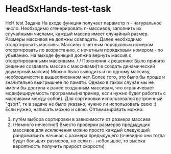 # HeadSxHands-test-task
HxH test 
Задача
На входе функция получает параметр n - натуральное число.
Необходимо сгенерировать n-массивов, заполнить их случайными числами, каждый массив имеет случайный размер.
Размеры массивов не должны совпадать. Далее необходимо отсортировать массивы.
Массивы с четным порядковым номером отсортировать по возрастанию, с нечетным порядковым номером - по убыванию.
На выходе функция должна вернуть массив с отсортированными массивами.
/
/
Пояснения к решению: 
Было принято решение создавать массив с массивами(т.е создать динамический двумерный массив)
Можно было выводить и по одному массиву, необходимости в вышеописанном нет. Более того, это было бы проще
и значительно выигрышнее по памяти. Однако в таком случае мы не имели бы доступа к ранее созданным массивам, что ограничевает 
модифицируемость программы(например, если нужно будет работать с массивами между собой).
Для сортировки использовался встроенный "qsort", тк в задаче не было указано, нужно ли использовать свою :)
Если нужно, написать можно и свою.
Оптимизировать можно:
1) путём выбора сортировки в зависимости от размера массива
2) (Немного нечестно!) Вместо проверки размеров предыдущих массивов для исключения можно просто каждый следующий рандомайзить
начиная с размера предыдущего (очевидно они тогда будут больших размеров, но если n - небольшое, то высока вероятность получить прирост скорости)

